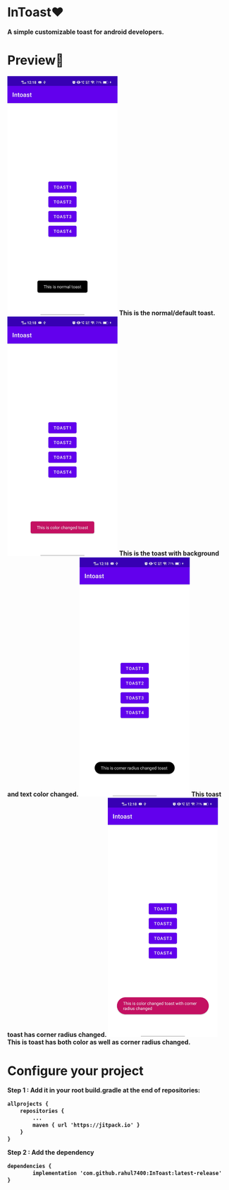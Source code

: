 
# InToast❤
**A simple customizable toast for android developers.**

# Preview🎉


<img src="images/1.jpeg" width="250">
<b>This is the normal/default toast.</b>

<img src="images/2.jpeg" width="250">
<b>This is the toast with background and text color changed.<b>

<img src="images/3.jpeg" width="250">
<b>This toast toast has corner radius changed.</b>

<img src="images/4.jpeg" width="250">
<b>This is toast has both color as well as corner radius changed.</b>

# Configure your project
**Step 1 :**
Add it in your root build.gradle at the end of repositories:

    allprojects {
		repositories {
			...
			maven { url 'https://jitpack.io' }
		}
	}

**Step 2 :**
Add the dependency
 
	dependencies {
	        implementation 'com.github.rahul7400:InToast:latest-release'
	}

